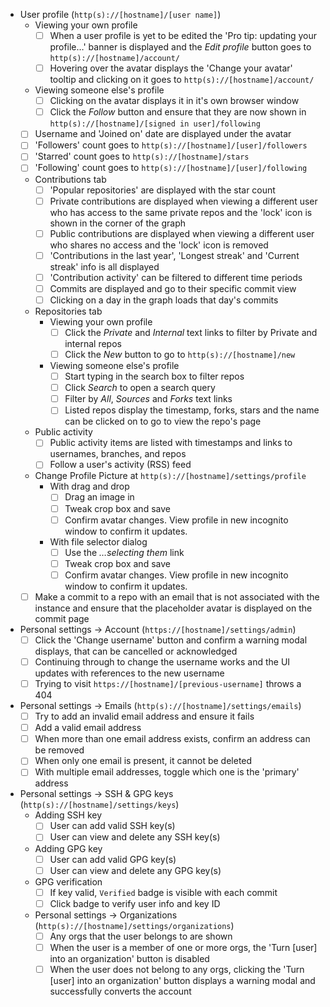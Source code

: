 - User profile (`http(s)://[hostname]/[user name]`)
  - Viewing your own profile
    - [ ] When a user profile is yet to be edited the 'Pro tip: updating your profile…' banner is displayed and the *Edit profile* button goes to `http(s)://[hostname]/account/`
    - [ ] Hovering over the avatar displays the 'Change your avatar' tooltip and clicking on it goes to `http(s)://[hostname]/account/`
  - Viewing someone else's profile
    - [ ] Clicking on the avatar displays it in it's own browser window
    - [ ] Click the *Follow* button and ensure that they are now shown in `http(s)://[hostname]/[signed in user]/following`
  - [ ] Username and 'Joined on' date are displayed under the avatar
  - [ ] 'Followers' count goes to `http(s)://[hostname]/[user]/followers`
  - [ ] 'Starred' count goes to `http(s)://[hostname]/stars`
  - [ ] 'Following' count goes to `http(s)://[hostname]/[user]/following`
  - Contributions tab
    - [ ] 'Popular repositories' are displayed with the star count
    - [ ] Private contributions are displayed when viewing a different user who has access to the same private repos and the 'lock' icon is shown in the corner of the graph
    - [ ] Public contributions are displayed when viewing a different user who shares no access and the 'lock' icon is removed
    - [ ] 'Contributions in the last year', 'Longest streak' and 'Current streak' info is all displayed
    - [ ] 'Contribution activity' can be filtered to different time periods
    - [ ] Commits are displayed and go to their specific commit view
    - [ ] Clicking on a day in the graph loads that day's commits
  - Repositories tab
    - Viewing your own profile
      - [ ] Click the *Private* and *Internal* text links to filter by Private and internal repos
      - [ ] Click the *New* button to go to `http(s)://[hostname]/new`
    - Viewing someone else's profile
      - [ ] Start typing in the search box to filter repos
      - [ ] Click *Search* to open a search query
      - [ ] Filter by *All*, *Sources* and *Forks* text links
      - [ ] Listed repos display the timestamp, forks, stars and the name can be clicked on to go to view the repo's page
  - Public activity
    - [ ] Public activity items are listed with timestamps and links to usernames, branches, and repos
    - [ ] Follow a user's activity (RSS) feed
  - Change Profile Picture at `http(s)://[hostname]/settings/profile`
    - With drag and drop
      - [ ] Drag an image in
      - [ ] Tweak crop box and save
      - [ ] Confirm avatar changes.  View profile in new incognito window to confirm it updates.
    - With file selector dialog
      - [ ] Use the *…selecting them* link
      - [ ] Tweak crop box and save
      - [ ] Confirm avatar changes.  View profile in new incognito window to confirm it updates.
  - [ ] Make a commit to a repo with an email that is not associated with the instance and ensure that the placeholder avatar is displayed on the commit page
- Personal settings → Account (`https://[hostname]/settings/admin`)
  - [ ] Click the 'Change username' button and confirm a warning modal displays, that can be cancelled or acknowledged
  - [ ] Continuing through to change the username works and the UI updates with references to the new username
  - [ ] Trying to visit `https://[hostname]/[previous-username]` throws a 404
- Personal settings → Emails (`http(s)://[hostname]/settings/emails`)
  - [ ] Try to add an invalid email address and ensure it fails
  - [ ] Add a valid email address
  - [ ] When more than one email address exists, confirm an address can be removed
  - [ ] When only one email is present, it cannot be deleted
  - [ ] With multiple email addresses, toggle which one is the 'primary' address
- Personal settings → SSH & GPG keys (`http(s)://[hostname]/settings/keys`)
  - Adding SSH key
    - [ ] User can add valid SSH key(s)
    - [ ] User can view and delete any SSH key(s)
  - Adding GPG key
    - [ ] User can add valid GPG key(s)
    - [ ] User can view and delete any GPG key(s)
  - GPG verification
    - [ ] If key valid, `Verified` badge is visible with each commit
    - [ ] Click badge to verify user info and key ID
  - Personal settings → Organizations (`http(s)://[hostname]/settings/organizations`)
    - [ ] Any orgs that the user belongs to are shown
    - [ ] When the user is a member of one or more orgs, the 'Turn [user] into an organization' button is disabled
    - [ ] When the user does not belong to any orgs, clicking the 'Turn [user] into an organization' button displays a warning modal and successfully converts the account
